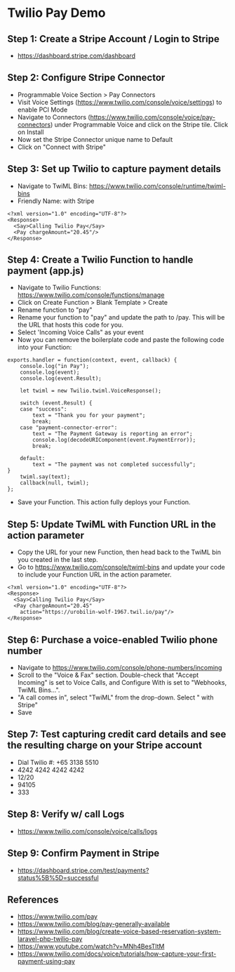 # Twilio Pay Demo

## Step 1: Create a Stripe Account / Login to Stripe
- https://dashboard.stripe.com/dashboard

## Step 2: Configure Stripe <Pay> Connector
- Programmable Voice Section > Pay Connectors
- Visit Voice Settings (https://www.twilio.com/console/voice/settings) to enable PCI Mode
- Navigate to <Pay> Connectors (https://www.twilio.com/console/voice/pay-connectors) under Programmable Voice and click on the Stripe tile. Click on Install
- Now set the Stripe Connector unique name to Default
- Click on "Connect with Stripe"

## Step 3: Set up Twilio <Pay> to capture payment details
- Navigate to TwiML Bins: https://www.twilio.com/console/runtime/twiml-bins
- Friendly Name: <Pay> with Stripe

```
<?xml version="1.0" encoding="UTF-8"?>
<Response>
  <Say>Calling Twilio Pay</Say>   
  <Pay chargeAmount="20.45"/>
</Response>
```

## Step 4: Create a Twilio Function to handle payment (app.js)
- Navigate to Twilio Functions: https://www.twilio.com/console/functions/manage
- Click on Create Function > Blank Template > Create
- Rename function to "pay"
- Rename your function to "pay" and update the path to /pay. This will be the URL that hosts this code for you.
- Select 'Incoming Voice Calls" as your event
- Now you can remove the boilerplate code and paste the following code into your Function:

```
exports.handler = function(context, event, callback) {
    console.log("in Pay");
    console.log(event);
    console.log(event.Result);
    
	let twiml = new Twilio.twiml.VoiceResponse();
	
	switch (event.Result) {
    case "success":
        text = "Thank you for your payment";
        break;
    case "payment-connector-error":
        text = "The Payment Gateway is reporting an error";
        console.log(decodeURIComponent(event.PaymentError));
        break;
    
    default: 
        text = "The payment was not completed successfully";
}
	twiml.say(text);
	callback(null, twiml);
};
```
- Save your Function. This action fully deploys your Function.

## Step 5: Update TwiML with Function URL in the action parameter
- Copy the URL for your new Function, then head back to the TwiML bin you created in the last step.
- Go to https://www.twilio.com/console/twiml-bins and update your code to include your Function URL in the action parameter. 

```
<?xml version="1.0" encoding="UTF-8"?>
<Response>
  <Say>Calling Twilio Pay</Say>   
  <Pay chargeAmount="20.45"
    action="https://urobilin-wolf-1967.twil.io/pay"/>
</Response>
```

## Step 6: Purchase a voice-enabled Twilio phone number
- Navigate to https://www.twilio.com/console/phone-numbers/incoming
- Scroll to the "Voice & Fax" section. Double-check that "Accept Incoming" is set to Voice Calls, and Configure With is set to "Webhooks, TwiML Bins...".
- "A call comes in", select "TwiML" from the drop-down. Select "<Pay> with Stripe"
- Save

## Step 7: Test capturing credit card details and see the resulting charge on your Stripe account
- Dial Twilio #: +65 3138 5510
- 4242 4242 4242 4242
- 12/20
- 94105
- 333

## Step 8: Verify w/ call Logs
- https://www.twilio.com/console/voice/calls/logs

## Step 9: Confirm Payment in Stripe
- https://dashboard.stripe.com/test/payments?status%5B%5D=successful

## References
- https://www.twilio.com/pay
- https://www.twilio.com/blog/pay-generally-available
- https://www.twilio.com/blog/create-voice-based-reservation-system-laravel-php-twilio-pay
- https://www.youtube.com/watch?v=MNh4BesTltM
- https://www.twilio.com/docs/voice/tutorials/how-capture-your-first-payment-using-pay
